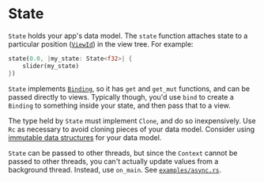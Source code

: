 # State

`State` holds your app's data model. The `state` function attaches state to a particular position ([`ViewId`](internals.md)) in the view tree. For example:

```rust
state(0.0, |my_state: State<f32>| {
    slider(my_state)
})
```

`State` implements [`Binding`](binding.md), so it has `get` and `get_mut` functions, and can be passed directly to views.
Typically though, you'd use `bind` to create a `Binding` to something inside your state, and then pass that to a view.

The type held by `State` must implement `Clone`, and do so inexpensively. Use `Rc` as necessary to avoid cloning
pieces of your data model. Consider using [immutable data structures](https://crates.io/crates/im) for your data model.

`State` can be passed to other threads, but since the `Context` cannot be passed to other threads, you can't actually update values from a background thread. Instead, use `on_main`. See [`examples/async.rs`](../examples/async.rs).
